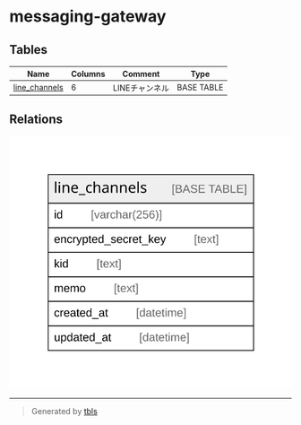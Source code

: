 # messaging-gateway

## Tables

| Name | Columns | Comment | Type |
| ---- | ------- | ------- | ---- |
| [line_channels](line_channels.md) | 6 | LINEチャンネル | BASE TABLE |

## Relations

![er](schema.svg)

---

> Generated by [tbls](https://github.com/k1LoW/tbls)
